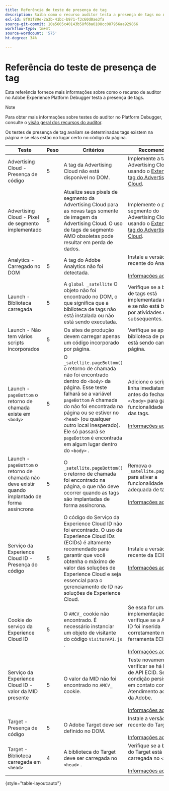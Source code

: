 ```yaml
---
title: Referência do teste de presença de tag
description: Saiba como o recurso auditor testa a presença de tags no Adobe Experience Platform Debugger.
exl-id: 8f01f89e-2a3b-41bc-b971-f3c60d0ae3fa
source-git-commit: 10a5605c40143b58f6ba0108cc087956aa929866
workflow-type: tm+mt
source-wordcount: '575'
ht-degree: 34%

---
```


# Referência do teste de presença de tag

Esta referência fornece mais informações sobre como o recurso de auditor no Adobe Experience Platform Debugger testa a presença de tags.

>[!NOTE]
>
>Para obter mais informações sobre testes do auditor no Platform Debugger, consulte o [visão geral dos recursos do auditor](./overview.md).

Os testes de presença de tag avaliam se determinadas tags existem na página e se elas estão no lugar certo no código da página.

| Teste | Peso | Critérios | Recomendação |
| --- | --- | --- | --- |
| Advertising Cloud - Presença de código | 5 | A tag da Advertising Cloud não está disponível no DOM. | Implemente a tag do Advertising Cloud usando o [Extensão de tag do Advertising Cloud](../../destinations/catalog/advertising/adobe-advertising-cloud.md). |
| Advertising Cloud - Pixel de segmento implementado | 5 | Atualize seus pixels de segmento da Advertising Cloud para as novas tags somente de imagem da Advertising Cloud. O uso de tags de segmento AMO obsoletas pode resultar em perda de dados. | Implemente o pixel do segmento do Advertising Cloud usando o [Extensão de tag do Advertising Cloud](../../destinations/catalog/advertising/adobe-advertising-cloud.md). |
| Analytics - Carregado no DOM | 5 | A tag do Adobe Analytics não foi detectada. | Instale a versão mais recente do Analytics. <br><br>[Informações adicionais](https://experienceleague.adobe.com/docs/analytics/implementation/home.html?lang=pt-BR) |
| Launch - Biblioteca carregada | 5 | A `global _satellite` O objeto não foi encontrado no DOM, o que significa que a biblioteca de tags não está instalada ou não está sendo executada. | Verifique se a biblioteca de tags está implementada na página e se não está bloqueada por atividades de script subsequentes. |
| Launch - Não tem vários scripts incorporados | 5 | Os sites de produção devem carregar apenas um código incorporado por página. | Verifique se apenas a biblioteca de produção está sendo carregada na página. |
| Launch - `pageBottom` o retorno de chamada existe em `<body>` | 5 | O `_satellite.pageBottom()` o retorno de chamada não foi encontrado dentro do `<body>` da página. Esse teste falhará se a variável `pageBottom` A chamada do não foi encontrada na página ou se estiver no `<head>` (ou qualquer outro local inesperado). Ele só passará se `pageBottom` é encontrada em algum lugar dentro do `<body>` . | Adicione o script em linha imediatamente antes do fechamento `</body>` para garantir a funcionalidade correta das tags.<br><br>[Informações adicionais](../../tags/ui/client-side/asynchronous-deployment.md) |
| Launch - `pageBottom` o retorno de chamada não deve existir quando implantado de forma assíncrona | 5 | O `_satellite.pageBottom()` o retorno de chamada foi encontrado na página, o que não deve ocorrer quando as tags são implantadas de forma assíncrona. | Remova o `_satellite.pageBottom()` para ativar a funcionalidade adequada de tags. <br><br>[Informações adicionais](../../tags/ui/client-side/asynchronous-deployment.md) |
| Serviço da Experience Cloud ID - Presença do código | 5 | O código do Serviço da Experience Cloud ID não foi encontrado. O uso de Experience Cloud IDs (ECIDs) é altamente recomendado para garantir que você obtenha o máximo de valor das soluções de Experience Cloud e seja essencial para o gerenciamento de ID nas soluções de Experience Cloud. | Instale a versão mais recente da ECID.<br><br>[Informações adicionais](https://experienceleague.adobe.com/docs/id-service/using/intro/overview.html?lang=pt-BR) |
| Cookie do serviço da Experience Cloud ID | 5 | O `AMCV_` cookie não encontrado. É necessário instanciar um objeto de visitante do código `VisitorAPI.js` . | Se essa for uma implementação de tags, verifique se a AdobeOrg ID foi inserida corretamente na ferramenta ECID. <br><br>[Informações adicionais](https://experienceleague.adobe.com/docs/id-service/using/intro/cookies.html?lang=pt-BR) |
| Serviço da Experience Cloud ID - valor da MID presente | 5 | O valor da MID não foi encontrado no `AMCV_` cookie. | Teste novamente para verificar se há latência de API ECID. Se a condição persistir, entre em contato com o Atendimento ao cliente da Adobe. <br><br>[Informações adicionais](https://experienceleague.adobe.com/docs/id-service/using/intro/cookies.html) |
| Target - Presença de código | 5 | O Adobe Target deve ser definido no DOM. | Instale a versão mais recente do Target (at.js). <br><br>[Informações adicionais](https://experienceleague.adobe.com/docs/target/using/implement-target/implementing-target.html) |
| Target - Biblioteca carregada em `<head>` | 4 | A biblioteca do Target deve ser carregada no `<head>` . | Verifique se a biblioteca do Target está carregada no `<head>` . <br><br>[Informações adicionais](https://experienceleague.adobe.com/docs/target/using/implement-target/implementing-target.html) |

{style=&quot;table-layout:auto&quot;}
